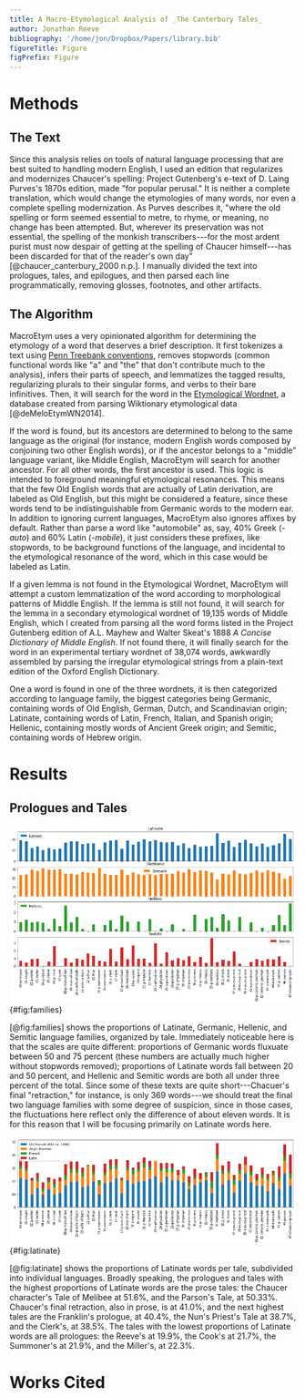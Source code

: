 ```yaml
--- 
title: A Macro-Etymological Analysis of _The Canterbury Tales_
author: Jonathan Reeve
bibliography: '/home/jon/Dropbox/Papers/library.bib' 
figureTitle: Figure
figPrefix: Figure
---
```


# Methods
## The Text

Since this analysis relies on tools of natural language processing that are best suited to handling modern English, I used an edition that regularizes and modernizes Chaucer's spelling: Project Gutenberg's e-text of D. Laing Purves's 1870s edition, made "for popular perusal." It is neither a complete translation, which would change the etymologies of many words, nor even a complete spelling modernization. As Purves describes it, "where the old spelling or form seemed essential to metre, to rhyme, or meaning, no change has been attempted. But, wherever its preservation was not essential, the spelling of the monkish transcribers---for the most ardent purist must now despair of getting at the spelling of Chaucer himself---has been discarded for that of the reader's own day" [@chaucer_canterbury_2000 n.p.]. I manually divided the text into prologues, tales, and epilogues, and then parsed each line programmatically, removing glosses, footnotes, and other artifacts.

## The Algorithm
MacroEtym uses a very opinionated algorithm for determining the etymology of a word that deserves a brief description. It first tokenizes a text using [Penn Treebank conventions](http://www.nltk.org/api/nltk.tokenize.html#module-nltk.tokenize.treebank), removes stopwords (common functional words like "a" and "the" that don't contribute much to the analysis), infers their parts of speech, and lemmatizes the tagged results, regularizing plurals to their singular forms, and verbs to their bare infinitives. Then, it will search for the word in the [Etymological Wordnet](http://www1.icsi.berkeley.edu/~demelo/etymwn/), a database created from parsing Wiktionary etymological data [@deMeloEtymWN2014].

If the word is found, but its ancestors are determined to belong to the same language as the original (for instance, modern English words composed by conjoining two other English words), or if the ancestor belongs to a "middle" language variant, like Middle English, MacroEtym will search for another ancestor. For all other words, the first ancestor is used. This logic is intended to foreground meaningful etymological resonances. This means that the few Old English words that are actually of Latin derivation, are labeled as Old English, but this might be considered a feature, since these words tend to be indistinguishable from Germanic words to the modern ear. In addition to ignoring current languages, MacroEtym also ignores affixes by default. Rather than parse a word like "automobile" as, say, 40% Greek (-_auto_) and 60% Latin (-_mobile_), it just considers these prefixes, like stopwords, to be background functions of the language, and incidental to the etymological resonance of the word, which in this case would be labeled as Latin.

If a given lemma is not found in the Etymological Wordnet, MacroEtym will attempt a custom lemmatization of the word according to morphological patterns of Middle English. If the lemma is still not found, it will search for the lemma in a secondary etymological wordnet of 19,135 words of Middle English, which I created from parsing all the word forms listed in the Project Gutenberg edition of A.L. Mayhew and Walter Skeat's 1888 _A Concise Dictionary of Middle English_. If not found there, it will finally search for the word in an experimental tertiary wordnet of 38,074 words, awkwardly assembled by parsing the irregular etymological strings from a plain-text edition of the Oxford English Dictionary.

One a word is found in one of the three wordnets, it is then categorized according to language family, the biggest categories being Germanic, containing words of Old English, German, Dutch, and Scandinavian origin; Latinate, containing words of Latin, French, Italian, and Spanish origin; Hellenic, containing mostly words of Ancient Greek origin; and Semitic, containing words of Hebrew origin.

# Results

## Prologues and Tales

![Language Families, by All Prologues and Tales](images/families.png){#fig:families}

[@fig:families] shows the proportions of Latinate, Germanic, Hellenic, and Semitic language families, organized by tale. Immediately noticeable here is that the scales are quite different: proportions of Germanic words fluxuate between 50 and 75 percent (these numbers are actually much higher without stopwords removed); proportions of Latinate words fall between 20 and 50 percent, and Hellenic and Semitic words are both all under three percent of the total. Since some of these texts are quite short---Chacuer's final "retraction," for instance, is only 369 words---we should treat the final two language families with some degree of suspicion, since in those cases, the fluctuations here reflect only the difference of about eleven words. It is for this reason that I will be focusing primarily on Latinate words here. 

![Latinate Words, All Prologues and Tales](images/latinate-by-tale.png){#fig:latinate}

[@fig:latinate] shows the proportions of Latinate words per tale, subdivided into individual languages. Broadly speaking, the prologues and tales with the highest proportions of Latinate words are the prose tales: the Chaucer character's Tale of Melibee at 51.6%, and the Parson's Tale, at 50.33%. Chaucer's final retraction, also in prose, is at 41.0%, and the next highest tales are the Franklin's prologue, at 40.4%, the Nun's Priest's Tale at 38.7%, and the Clerk's, at 38.5%. The tales with the lowest proportions of Latinate words are all prologues: the Reeve's at 19.9%, the Cook's at 21.7%, the Summoner's at 21.9%, and the Miller's, at 22.3%. 

# Works Cited
